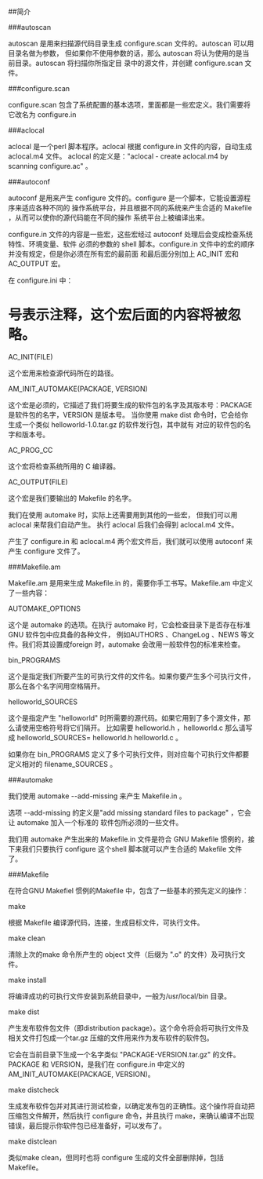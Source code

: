 
##简介

###autoscan

autoscan 是用来扫描源代码目录生成 configure.scan 文件的。autoscan 可以用目录名做为参数，
但如果你不使用参数的话，那么 autoscan 将认为使用的是当前目录。autoscan 将扫描你所指定目
录中的源文件，并创建 configure.scan 文件。

###configure.scan

configure.scan 包含了系统配置的基本选项，里面都是一些宏定义。我们需要将它改名为 configure.in

###aclocal

aclocal 是一个perl 脚本程序。aclocal 根据 configure.in 文件的内容，自动生成 aclocal.m4 文件。
aclocal 的定义是："aclocal - create aclocal.m4 by scanning configure.ac" 。

###autoconf

autoconf 是用来产生 configure 文件的。configure 是一个脚本，它能设置源程序来适应各种不同的
操作系统平台，并且根据不同的系统来产生合适的 Makefile ，从而可以使你的源代码能在不同的操作
系统平台上被编译出来。

configure.in 文件的内容是一些宏，这些宏经过 autoconf 处理后会变成检查系统特性、环境变量、软件
必须的参数的 shell 脚本。configure.in 文件中的宏的顺序并没有规定，但是你必须在所有宏的最前面
和最后面分别加上 AC_INIT 宏和 AC_OUTPUT 宏。

在 configure.ini 中：

# 号表示注释，这个宏后面的内容将被忽略。

AC_INIT(FILE)

这个宏用来检查源代码所在的路径。

AM_INIT_AUTOMAKE(PACKAGE, VERSION)

这个宏是必须的，它描述了我们将要生成的软件包的名字及其版本号：PACKAGE 是软件包的名字，VERSION 是版本号。
当你使用 make dist 命令时，它会给你生成一个类似 helloworld-1.0.tar.gz 的软件发行包，其中就有
对应的软件包的名字和版本号。

AC_PROG_CC

这个宏将检查系统所用的 C 编译器。

AC_OUTPUT(FILE)

这个宏是我们要输出的 Makefile 的名字。

我们在使用 automake 时，实际上还需要用到其他的一些宏， 但我们可以用 aclocal 来帮我们自动产生。
执行 aclocal 后我们会得到 aclocal.m4 文件。

产生了 configure.in 和 aclocal.m4 两个宏文件后，我们就可以使用 autoconf 来产生 configure 文件了。

###Makefile.am

Makefile.am 是用来生成 Makefile.in 的，需要你手工书写。Makefile.am 中定义了一些内容：

AUTOMAKE_OPTIONS

这个是 automake 的选项。在执行 automake 时，它会检查目录下是否存在标准 GNU 软件包中应具备的各种文件，
例如AUTHORS 、ChangeLog 、NEWS 等文件。我们将其设置成foreign 时，automake 会改用一般软件包的标准来检查。

bin_PROGRAMS

这个是指定我们所要产生的可执行文件的文件名。如果你要产生多个可执行文件，那么在各个名字间用空格隔开。

helloworld_SOURCES

这个是指定产生 "helloworld" 时所需要的源代码。如果它用到了多个源文件，那么请使用空格符号将它们隔开。
比如需要 helloworld.h ，helloworld.c 那么请写成 helloworld_SOURCES= helloworld.h helloworld.c 。

如果你在 bin_PROGRAMS 定义了多个可执行文件，则对应每个可执行文件都要定义相对的 filename_SOURCES 。

###automake

我们使用 automake --add-missing 来产生 Makefile.in 。

选项 --add-missing 的定义是"add missing standard files to package" ，它会让 automake 加入一个标准的
软件包所必须的一些文件。

我们用 automake 产生出来的 Makefile.in 文件是符合 GNU Makefile 惯例的，接下来我们只要执行 configure
这个shell 脚本就可以产生合适的 Makefile 文件了。

###Makefile

在符合GNU Makefiel 惯例的Makefile 中，包含了一些基本的预先定义的操作：

make

根据 Makefile 编译源代码，连接，生成目标文件，可执行文件。

make clean

清除上次的make 命令所产生的 object 文件（后缀为 ".o" 的文件）及可执行文件。

make install

将编译成功的可执行文件安装到系统目录中，一般为/usr/local/bin 目录。

make dist

产生发布软件包文件（即distribution package）。这个命令将会将可执行文件及相关文件打包成一个tar.gz
压缩的文件用来作为发布软件的软件包。

它会在当前目录下生成一个名字类似 "PACKAGE-VERSION.tar.gz" 的文件。PACKAGE 和 VERSION，是我们在
configure.in 中定义的 AM_INIT_AUTOMAKE(PACKAGE, VERSION)。

make distcheck

生成发布软件包并对其进行测试检查，以确定发布包的正确性。这个操作将自动把压缩包文件解开，然后执行
configure 命令，并且执行 make，来确认编译不出现错误，最后提示你软件包已经准备好，可以发布了。

make distclean

类似make clean，但同时也将 configure 生成的文件全部删除掉，包括 Makefile。



